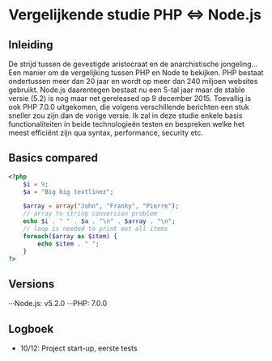 # Vergelijkende studie PHP <=> Node.js

## Inleiding

De strijd tussen de gevestigde aristocraat en de anarchistische jongeling... Een manier om de vergelijking tussen PHP en Node te bekijken. PHP bestaat ondertussen meer dan 20 jaar en wordt op meer dan 240 miljoen websites gebruikt. Node.js daarentegen bestaat nu een 5-tal jaar maar de stable versie (5.2) is nog maar net gereleased op 9 december 2015. Toevallig is ook PHP 7.0.0 uitgekomen, die volgens verschillende berichten een stuk sneller zou zijn dan de vorige versie. Ik zal in deze studie enkele basis functionaliteiten in beide technologieën testen en bespreken welke het meest efficiënt zijn qua syntax, performance, security etc.

## Basics compared
```php
<?php
	$i = 9;
	$a = "Big big textlinez";

	$array = array("John", "Franky", "Pierre");
	// array to string conversion problem
	echo $i . " " . $a . "\n" . $array . "\n";
	// loop is needed to print out all items
	foreach($array as $item) {
		echo $item . " ";
	}
?>
```


## Versions
···Node.js: v5.2.0
···PHP: 7.0.0

## Logboek

- 10/12: Project start-up, eerste tests
